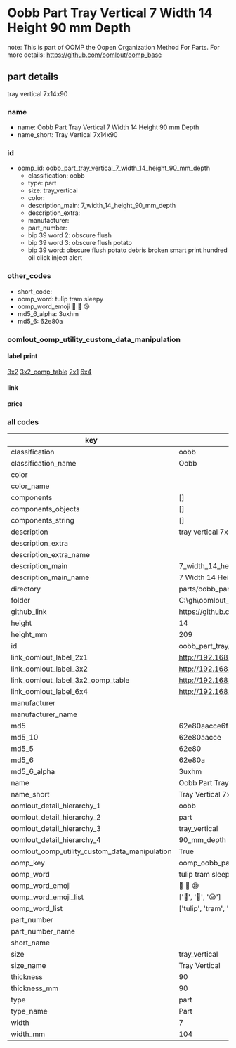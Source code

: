 # Oobb Part Tray Vertical 7 Width 14 Height 90 mm Depth  

note: This is part of OOMP the Oopen Organization Method For Parts. For more details: https://github.com/oomlout/oomp_base

##  part details
  



tray vertical 7x14x90



### name
* name: Oobb Part Tray Vertical 7 Width 14 Height 90 mm Depth
* name_short: Tray Vertical 7x14x90 
### id
* oomp_id: oobb_part_tray_vertical_7_width_14_height_90_mm_depth
  * classification: oobb
  * type: part
  * size: tray_vertical
  * color: 
  * description_main: 7_width_14_height_90_mm_depth
  * description_extra: 
  * manufacturer: 
  * part_number: 
  * bip 39 word 2: obscure flush
  * bip 39 word 3: obscure flush potato
  * bip 39 word: obscure flush potato debris broken smart print hundred oil click inject alert

### other_codes
* short_code: 
* oomp_word: tulip tram sleepy
* oomp_word_emoji :tulip: :tram: :sleepy:
* md5_6_alpha: 3uxhm
* md5_6: 62e80a






### oomlout_oomp_utility_custom_data_manipulation
#### label print
[3x2](http://192.168.1.245:1112/?label=oomp%203uxhm)
[3x2_oomp_table](http://192.168.1.108:1112/?label=oomp%203uxhm)
[2x1](http://192.168.1.242:1112/?label=oomp%203uxhm)
[6x4](http://192.168.1.55:1112/?label=oomp%203uxhm)    

#### link

                              

#### price







### all codes 
| key | value |  
| --- | --- |  
| classification | oobb |  
| classification_name | Oobb |  
| color |  |  
| color_name |  |  
| components | [] |  
| components_objects | [] |  
| components_string | [] |  
| description | tray vertical 7x14x90 |  
| description_extra |  |  
| description_extra_name |  |  
| description_main | 7_width_14_height_90_mm_depth |  
| description_main_name | 7 Width 14 Height 90 mm Depth |  
| directory | parts/oobb_part_tray_vertical_7_width_14_height_90_mm_depth |  
| folder | C:\gh\oomlout_oobb_version_4_generated_parts\parts\oobb_part_tray_vertical_7_width_14_height_90_mm_depth |  
| github_link | https://github.com/oomlout/oomlout_oomp_part_src/tree/main/parts/oobb_part_tray_vertical_7_width_14_height_90_mm_depth |  
| height | 14 |  
| height_mm | 209 |  
| id | oobb_part_tray_vertical_7_width_14_height_90_mm_depth |  
| link_oomlout_label_2x1 | http://192.168.1.242:1112/?label=oomp%203uxhm |  
| link_oomlout_label_3x2 | http://192.168.1.245:1112/?label=oomp%203uxhm |  
| link_oomlout_label_3x2_oomp_table | http://192.168.1.108:1112/?label=oomp%203uxhm |  
| link_oomlout_label_6x4 | http://192.168.1.55:1112/?label=oomp%203uxhm |  
| manufacturer |  |  
| manufacturer_name |  |  
| md5 | 62e80aacce6f355b320e4387519674c2 |  
| md5_10 | 62e80aacce |  
| md5_5 | 62e80 |  
| md5_6 | 62e80a |  
| md5_6_alpha | 3uxhm |  
| name | Oobb Part Tray Vertical 7 Width 14 Height 90 mm Depth |  
| name_short | Tray Vertical 7x14x90  |  
| oomlout_detail_hierarchy_1 | oobb |  
| oomlout_detail_hierarchy_2 | part |  
| oomlout_detail_hierarchy_3 | tray_vertical |  
| oomlout_detail_hierarchy_4 | 90_mm_depth |  
| oomlout_oomp_utility_custom_data_manipulation | True |  
| oomp_key | oomp_oobb_part_tray_vertical_7_width_14_height_90_mm_depth |  
| oomp_word | tulip tram sleepy |  
| oomp_word_emoji | :tulip: :tram: :sleepy: |  
| oomp_word_emoji_list | [':tulip:', ':tram:', ':sleepy:'] |  
| oomp_word_list | ['tulip', 'tram', 'sleepy'] |  
| part_number |  |  
| part_number_name |  |  
| short_name |  |  
| size | tray_vertical |  
| size_name | Tray Vertical |  
| thickness | 90 |  
| thickness_mm | 90 |  
| type | part |  
| type_name | Part |  
| width | 7 |  
| width_mm | 104 |  
